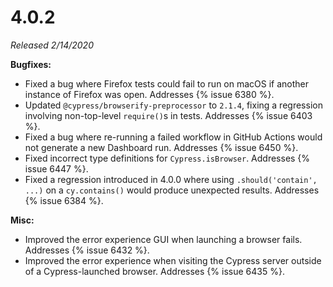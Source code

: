 # 4.0.2

*Released 2/14/2020*

**Bugfixes:**

- Fixed a bug where Firefox tests could fail to run on macOS if another instance of Firefox was open. Addresses {% issue 6380 %}.
- Updated `@cypress/browserify-preprocessor` to `2.1.4`, fixing a regression involving non-top-level `require()`s in tests. Addresses {% issue 6403 %}.
- Fixed a bug where re-running a failed workflow in GitHub Actions would not generate a new Dashboard run. Addresses {% issue 6450 %}.
- Fixed incorrect type definitions for `Cypress.isBrowser`. Addresses {% issue 6447 %}.
- Fixed a regression introduced in 4.0.0 where using `.should('contain', ...)` on a `cy.contains()` would produce unexpected results. Addresses {% issue 6384 %}.

**Misc:**

- Improved the error experience GUI when launching a browser fails. Addresses {% issue 6432 %}.
- Improved the error experience when visiting the Cypress server outside of a Cypress-launched browser. Addresses {% issue 6435 %}.
